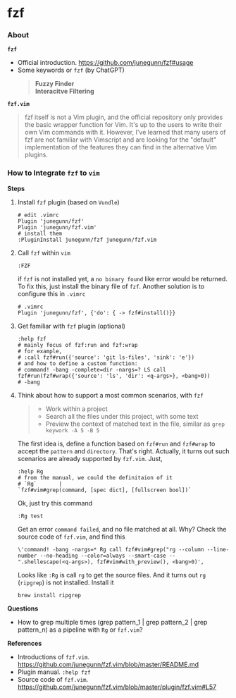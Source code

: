 # fzf


### About 

**`fzf`**

* Official introduction. https://github.com/junegunn/fzf#usage
* Some keywords or `fzf` (by ChatGPT)
    > **Fuzzy Finder**<br> 
    > **Interacitve Filtering**

**`fzf.vim`**

>fzf itself is not a Vim plugin, and the official repository only provides the basic wrapper function for Vim. It's up to the users to write their own Vim commands with it. However, I've learned that many users of fzf are not familiar with Vimscript and are looking for the "default" implementation of the features they can find in the alternative Vim plugins.

### How to Integrate `fzf` to `vim`

**Steps**

1. Install `fzf` plugin (based on `Vundle`)

    ```
    # edit .vimrc 
    Plugin 'junegunn/fzf'
    Plugin 'junegunn/fzf.vim'
    # install them
    :PluginInstall junegunn/fzf junegunn/fzf.vim
    ```
2. Call `fzf` within `vim`
    
    ```
    :FZF
    ```
    if `fzf` is not installed yet, a `no binary found` like error would be returned. To fix this, just install the binary file of `fzf`. Another solution is to configure this in `.vimrc`
    ```
    # .vimrc   
    Plugin 'junegunn/fzf', {'do': { -> fzf#install()}} 
    ```
3. Get familiar with `fzf` plugin (optional)
    ```
    :help fzf
    # mainly focus of fzf:run and fzf:wrap
    # for example,
    # :call fzf#run({'source': 'git ls-files', 'sink': 'e'})
    # and how to define a custom function:
    # command! -bang -complete=dir -nargs=? LS call fzf#run(fzf#wrap({'source': 'ls', 'dir': <q-args>}, <bang>0))
    # -bang
    ```
4. Think about how to support a most common scenarios, with `fzf`
    >* Work within a project
    >* Search all the files under this project, with some text
    >* Preview the context of matched text in the file, similar as `grep keywork -A 5 -B 5`
    
    The first idea is, define a function based on `fzf#run` and `fzf#wrap` to accept the `pattern` and `directory`. That's right. Actually, it turns out such scenarios are already supported by `fzf.vim`. Just, 
    ```
    :help Rg
    # from the manual, we could the definitaion of it
    # `Rg`       |  `fzf#vim#grep(command, [spec dict], [fullscreen bool])`
    ```
    Ok, just try this command 
    ```
    :Rg test
    ```
    Get an error `command failed`, and no file matched at all. Why? Check the source code of `fzf.vim`, and find this
    ```
    \'command! -bang -nargs=* Rg call fzf#vim#grep("rg --column --line-number --no-heading --color=always --smart-case -- ".shellescape(<q-args>), fzf#vim#with_preview(), <bang>0)',
    ```
    Looks like `:Rg` is call `rg` to get the source files. And it turns out `rg` (`ripgrep`) is not installed. Install it
    ```
    brew install ripgrep
    ```

**Questions**

* How to grep multiple times (grep pattern_1 | grep pattern_2 | grep pattern_n) as a pipeline with `Rg` or `fzf.vim`?

**References**

* Introductions of `fzf.vim`. https://github.com/junegunn/fzf.vim/blob/master/README.md
* Plugin manual. `:help fzf`
* Source code of `fzf.vim`. https://github.com/junegunn/fzf.vim/blob/master/plugin/fzf.vim#L57








